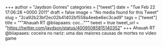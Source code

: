 
+++
author = "Jaydson Gomes"
categories = ["tweet"]
date = "Tue Feb 22 17:06:28 +0000 2011"
draft = false
image = "No media found for this Tweet"
slug = "2ca92b23bf2ec02b41402bf558a4eebe6ec3cad9"
tags = ["tweet"]
title = """Ahauah RT @biiapaaes: coc..."""
tweet = true
tweet_url = "https://twitter.com/jaydson/status/40095085815140352"
+++
Ahauah RT @biiapaaes: coceira no nariz: uma das maiores causas de mortes no video game
